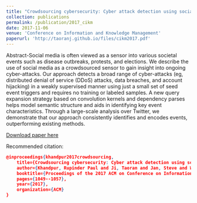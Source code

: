 ```yaml
---
title: "Crowdsourcing cybersecurity: Cyber attack detection using social media"
collection: publications
permalink: /publication/2017_cikm
date: 2017-11-06
venue: 'Conference on Information and Knowledge Management'
paperurl: 'http://taoranj.github.io/files/cikm2017.pdf'
---
```


Abstract-Social media is often viewed as a sensor into various societal events such as disease outbreaks, protests, and elections. We describe the use of social media as a crowdsourced sensor to gain insight into ongoing cyber-attacks. Our approach detects a broad range of cyber-attacks (eg, distributed denial of service (DDoS) attacks, data breaches, and account hijacking) in a weakly supervised manner using just a small set of seed event triggers and requires no training or labeled samples. A new query expansion strategy based on convolution kernels and dependency parses helps model semantic structure and aids in identifying key event characteristics. Through a large-scale analysis over Twitter, we demonstrate that our approach consistently identifies and encodes events, outperforming existing methods.

[Download paper here](http://taoranj.github.io/files/cikm2017.pdf)

Recommended citation:
```json
@inproceedings{khandpur2017crowdsourcing,
    title={Crowdsourcing cybersecurity: Cyber attack detection using social media},
    author={Khandpur, Rupinder Paul and Ji, Taoran and Jan, Steve and Wang, Gang and Lu, Chang-Tien and Ramakrishnan, Naren},
    booktitle={Proceedings of the 2017 ACM on Conference on Information and Knowledge Management},
    pages={1049--1057},
    year={2017},
    organization={ACM}
}
```
